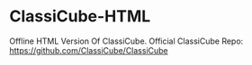# ClassiCube-HTML
Offline HTML Version Of ClassiCube. Official ClassiCube Repo: https://github.com/ClassiCube/ClassiCube
